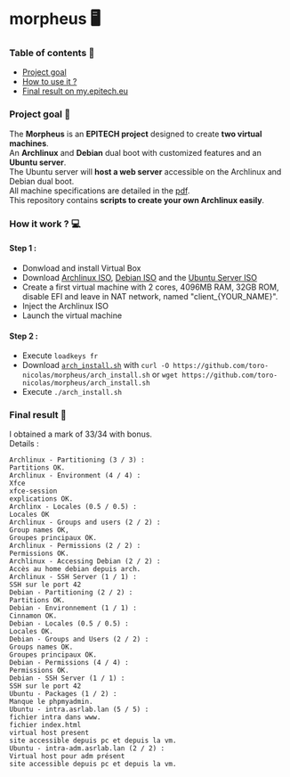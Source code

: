 # morpheus 🖥️

### Table of contents 📑
- [Project goal](https://github.com/toro-nicolas/my_sokoban#project-goal-)
- [How to use it ?](https://github.com/toro-nicolas/my_sokoban#how-it-work--)
- [Final result on my.epitech.eu](https://github.com/toro-nicolas/my_sokoban#final-result-)

### Project goal 🎯
The **Morpheus** is an **EPITECH project** designed to create **two virtual machines**.    
An **Archlinux** and **Debian** dual boot with customized features and an **Ubuntu server**.    
The Ubuntu server will **host a web server** accessible on the Archlinux and Debian dual boot.    
All machine specifications are detailed in the [pdf](https://github.com/toro-nicolas/morpheus/blob/main/B-NSA-100_morpheus.pdf).    
This repository contains **scripts to create your own Archlinux easily**.    

### How it work ? 💻
#### Step 1 :
- Donwload and install Virtual Box
- Download [Archlinux ISO](http://mir.archlinux.fr/iso/latest/archlinux-x86_64.iso), [Debian ISO](https://cdimage.debian.org/debian-cd/current/amd64/iso-cd/debian-12.4.0-amd64-netinst.iso) and the [Ubuntu Server ISO](https://ubuntu.com/download/server)
- Create a first virtual machine with 2 cores, 4096MB RAM, 32GB ROM, disable EFI and leave in NAT network, named "client_{YOUR_NAME}".    
- Inject the Archlinux ISO
- Launch the virtual machine

#### Step 2 :
- Execute `loadkeys fr`
- Download [`arch_install.sh`]() with `curl -O https://github.com/toro-nicolas/morpheus/arch_install.sh` or `wget https://github.com/toro-nicolas/morpheus/arch_install.sh`
- Execute `./arch_install.sh`

### Final result 🚩
I obtained a mark of 33/34 with bonus.    
Details :
```
Archlinux - Partitioning (3 / 3) :
Partitions OK.
Archlinux - Environment (4 / 4) :
Xfce
xfce-session
explications OK. 
Archlinx - Locales (0.5 / 0.5) :
Locales OK
Archlinux - Groups and users (2 / 2) :
Group names OK,
Groupes principaux OK.
Archlinux - Permissions (2 / 2) :
Permissions OK.
Archlinux - Accessing Debian (2 / 2) :
Accès au home debian depuis arch.
Archlinux - SSH Server (1 / 1) :
SSH sur le port 42
Debian - Partitioning (2 / 2) :
Partitions OK.
Debian - Environnement (1 / 1) :
Cinnamon OK.
Debian - Locales (0.5 / 0.5) :
Locales OK.
Debian - Groups and Users (2 / 2) :
Groups names OK.
Groupes principaux OK.
Debian - Permissions (4 / 4) :
Permissions OK.
Debian - SSH Server (1 / 1) :
SSH sur le port 42
Ubuntu - Packages (1 / 2) :
Manque le phpmyadmin.
Ubuntu - intra.asrlab.lan (5 / 5) :
fichier intra dans www.
fichier index.html
virtual host present
site accessible depuis pc et depuis la vm.
Ubuntu - intra-adm.asrlab.lan (2 / 2) :
Virtual host pour adm présent
site accessible depuis pc et depuis la vm.
```
